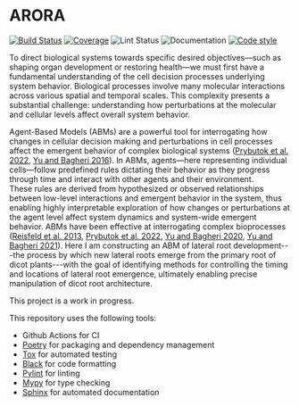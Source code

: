 # ARORA

[![Build Status](https://github.com/Jannetty/PythonRootDevModel/workflows/build/badge.svg)](https://github.com/Jannetty/PythonRootDevModel/actions?query=workflow%3Abuild)
[![Coverage](https://jannetty.github.io/ARORA/_coverage/coverage.svg)](https://jannetty.github.io/ARORA/_coverage/)
![Lint Status](https://github.com/Jannetty/PythonRootDevModel/actions/workflows/lint.yml/badge.svg)
![Documentation](https://github.com/Jannetty/PythonRootDevModel/actions/workflows/documentation.yml/badge.svg)
[![Code style](https://img.shields.io/badge/code%20style-black-000000.svg)](https://github.com/psf/black)

To direct biological systems towards specific desired objectives—such as shaping organ development or restoring health—we must first have a fundamental understanding of the cell decision processes underlying system behavior. 
Biological processes involve many molecular interactions across various spatial and temporal scales.
This complexity presents a substantial challenge: understanding how perturbations at the molecular and cellular levels affect overall system behavior. 

Agent-Based Models (ABMs) are a powerful tool for interrogating how changes in cellular decision making and perturbations in cell processes affect the emergent behavior of complex biological systems ([Prybutok et al. 2022](https://www.sciencedirect.com/science/article/abs/pii/S0958166922000313), [Yu and Bagheri 2016](https://pubmed.ncbi.nlm.nih.gov/27115496/)).
In ABMs, agents—here representing individual cells—follow predefined rules dictating their behavior as they progress through time and interact with other agents and their environment.  
These rules are derived from hypothesized or observed relationships between low-level interactions and emergent behavior in the system, thus enabling highly interpretable exploration of how changes or perturbations at the agent level affect system dynamics and system-wide emergent behavior.
ABMs have been effective at interrogating complex bioprocesses ([Reisfeld et al. 2013](https://www.nature.com/articles/s41598-021-04205-8), [Prybutok et al. 2022](https://pubmed.ncbi.nlm.nih.gov/35903149/), [Yu and Bagheri 2020](https://pubmed.ncbi.nlm.nih.gov/32596213/), [Yu and Bagheri 2021](https://pubmed.ncbi.nlm.nih.gov/34139155/)).
Here I am constructing an ABM of lateral root development---the process by which new lateral roots emerge from the primary root of dicot plants---with the goal of identifying methods for controlling the timing and locations of lateral root emergence, ultimately enabling precise manipulation of dicot root architecture.

This project is a work in progress.

This repository uses the following tools:

- Github Actions for CI
- [Poetry](https://python-poetry.org/) for packaging and dependency management
- [Tox](https://tox.readthedocs.io/en/latest/) for automated testing
- [Black](https://black.readthedocs.io/en/stable/) for code formatting
- [Pylint](https://www.pylint.org/) for linting
- [Mypy](http://mypy-lang.org/) for type checking
- [Sphinx](https://www.sphinx-doc.org/) for automated documentation
